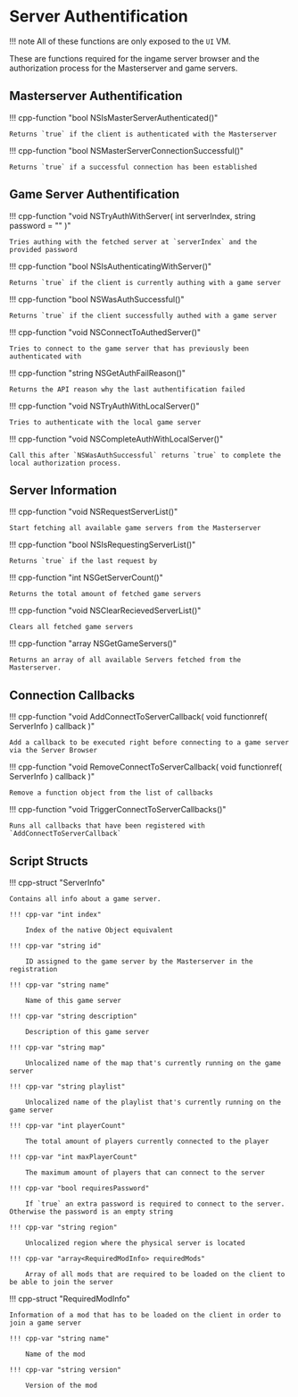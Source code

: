 # Server Authentification

!!! note
    All of these functions are only exposed to the `UI` VM.

These are functions required for the ingame server browser and the authorization process for the Masterserver and game servers.

## Masterserver Authentification

!!! cpp-function "bool NSIsMasterServerAuthenticated()"

    Returns `true` if the client is authenticated with the Masterserver

!!! cpp-function "bool NSMasterServerConnectionSuccessful()"

    Returns `true` if a successful connection has been established

## Game Server Authentification

!!! cpp-function "void NSTryAuthWithServer( int serverIndex, string password = "" )"

    Tries authing with the fetched server at `serverIndex` and the provided password

!!! cpp-function "bool NSIsAuthenticatingWithServer()"

    Returns `true` if the client is currently authing with a game server


!!! cpp-function "bool NSWasAuthSuccessful()"

    Returns `true` if the client successfully authed with a game server

!!! cpp-function "void NSConnectToAuthedServer()"

    Tries to connect to the game server that has previously been authenticated with


!!! cpp-function "string NSGetAuthFailReason()"

    Returns the API reason why the last authentification failed

!!! cpp-function "void NSTryAuthWithLocalServer()"

    Tries to authenticate with the local game server

!!! cpp-function "void NSCompleteAuthWithLocalServer()"

    Call this after `NSWasAuthSuccessful` returns `true` to complete the local authorization process. 

## Server Information

!!! cpp-function "void NSRequestServerList()"

    Start fetching all available game servers from the Masterserver

!!! cpp-function "bool NSIsRequestingServerList()"

    Returns `true` if the last request by 

!!! cpp-function "int NSGetServerCount()"

    Returns the total amount of fetched game servers

!!! cpp-function "void NSClearRecievedServerList()"

    Clears all fetched game servers

!!! cpp-function "array<ServerInfo> NSGetGameServers()"

    Returns an array of all available Servers fetched from the Masterserver.

## Connection Callbacks


!!! cpp-function "void AddConnectToServerCallback( void functionref( ServerInfo ) callback )"

    Add a callback to be executed right before connecting to a game server via the Server Browser

!!! cpp-function "void RemoveConnectToServerCallback( void functionref( ServerInfo ) callback )"

    Remove a function object from the list of callbacks

!!! cpp-function "void TriggerConnectToServerCallbacks()"

    Runs all callbacks that have been registered with `AddConnectToServerCallback`

## Script Structs

!!! cpp-struct "ServerInfo"

    Contains all info about a game server.

    !!! cpp-var "int index"

        Index of the native Object equivalent
    
    !!! cpp-var "string id"

        ID assigned to the game server by the Masterserver in the registration

    !!! cpp-var "string name"

        Name of this game server

    !!! cpp-var "string description"

        Description of this game server

    !!! cpp-var "string map"

        Unlocalized name of the map that's currently running on the game server

    !!! cpp-var "string playlist"

        Unlocalized name of the playlist that's currently running on the game server

    !!! cpp-var "int playerCount"

        The total amount of players currently connected to the player

    !!! cpp-var "int maxPlayerCount"

        The maximum amount of players that can connect to the server

    !!! cpp-var "bool requiresPassword"

        If `true` an extra password is required to connect to the server. Otherwise the password is an empty string
    
    !!! cpp-var "string region"

        Unlocalized region where the physical server is located

    !!! cpp-var "array<RequiredModInfo> requiredMods"

        Array of all mods that are required to be loaded on the client to be able to join the server

!!! cpp-struct "RequiredModInfo"

    Information of a mod that has to be loaded on the client in order to join a game server

    !!! cpp-var "string name"

        Name of the mod
    
    !!! cpp-var "string version"

        Version of the mod
